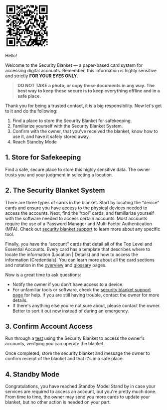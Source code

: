 ![QR Code](/qr-codes/contact-instructions-doc-qr-code.png)

Hello!

Welcome to the Security Blanket — a paper-based card system for accessing digital accounts. Remember, this information is highly sensitive and strictly **FOR YOUR EYES ONLY**. 

> **DO NOT TAKE a photo, or copy these documents in any way. The best way to keep these secure is to keep everything offline and in a safe place.**

Thank you for being a trusted contact, it is a big responsibility. Now let's get to it and do the following:
1. Find a place to store the Security Blanket for safekeeping.
2. Familiarize yourself with the Security Blanket System.
3. Confirm with the owner, that you've received the blanket, know how to use it, and have it safely stored away.
4. Reach Standby Mode

## 1. Store for Safekeeping
Find a safe, secure place to store this highly sensitive data. The owner trusts you and your judgment in selecting a location.

## 2. The Security Blanket System
There are three types of cards in the blanket. Start by locating the “device” cards and ensure you have access to the physical devices needed to access the accounts. Next, find the “tool” cards, and familiarize yourself with the software needed to access certain accounts. Most accounts require the use of a Password Manager and Multi Factor Authentication (MFA). Check out [security blanket support](./support/) to learn more about any specific tool. 

Finally, you have the “account” cards that detail all of the Top Level and Essential Accounts. Every card has a template that describes where to locate the information (Location | Details) and how to access the information (Credentials). You can learn more about all the card sections and notation in the [overview](./card-overview.md) and [glossary](./glossary.md) pages.

Now is a great time to ask questions:
* Notify the owner if you don't have access to a device.
* For unfamiliar tools or software, check the [security blanket support page](./support/) for help. If you are still having trouble, contact the owner for more details.
* If there's anything else you're not sure about, please contact the owner. Better to sort it out now instead of during an emergency.

## 3. Confirm Account Access

Run through a [test](./contact-test-template.md) using the Security Blanket to access the owner's accounts, verifying you can operate the blanket.

Once completed, store the security blanket and message the owner to confirm receipt of the blanket and that it's in a safe place.

## 4. Standby Mode

Congratulations, you have reached Standby Mode! Stand by in case your services are required to access an account, but you're pretty much done. From time to time, the owner may send you more cards to update your blanket, but no other action is needed on your part. 